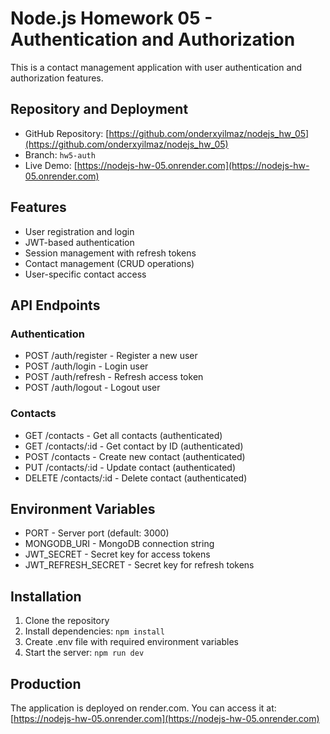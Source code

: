 # Node.js Homework 05 - Authentication and Authorization

This is a contact management application with user authentication and authorization features.

## Repository and Deployment

- GitHub Repository: [https://github.com/onderxyilmaz/nodejs_hw_05](https://github.com/onderxyilmaz/nodejs_hw_05)
- Branch: `hw5-auth`
- Live Demo: [https://nodejs-hw-05.onrender.com](https://nodejs-hw-05.onrender.com)

## Features

- User registration and login
- JWT-based authentication
- Session management with refresh tokens
- Contact management (CRUD operations)
- User-specific contact access

## API Endpoints

### Authentication

- POST /auth/register - Register a new user
- POST /auth/login - Login user
- POST /auth/refresh - Refresh access token
- POST /auth/logout - Logout user

### Contacts

- GET /contacts - Get all contacts (authenticated)
- GET /contacts/:id - Get contact by ID (authenticated)
- POST /contacts - Create new contact (authenticated)
- PUT /contacts/:id - Update contact (authenticated)
- DELETE /contacts/:id - Delete contact (authenticated)

## Environment Variables

- PORT - Server port (default: 3000)
- MONGODB_URI - MongoDB connection string
- JWT_SECRET - Secret key for access tokens
- JWT_REFRESH_SECRET - Secret key for refresh tokens

## Installation

1. Clone the repository
2. Install dependencies: `npm install`
3. Create .env file with required environment variables
4. Start the server: `npm run dev`

## Production

The application is deployed on render.com. You can access it at: [https://nodejs-hw-05.onrender.com](https://nodejs-hw-05.onrender.com)
